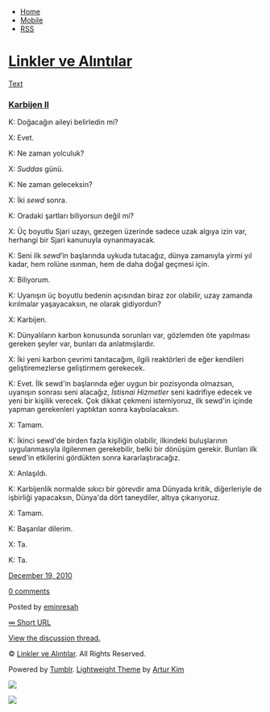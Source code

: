 -   [Home](/)
-   [Mobile](/mobile)
-   [RSS](http://eminresah.tumblr.com/rss)

[Linkler ve Alıntılar](/)
=========================

[Text](http://eminresah.tumblr.com/post/2375196436/karbijen-ii)

### [Karbijen II](http://eminresah.tumblr.com/post/2375196436/karbijen-ii)

K: Doğacağın aileyi belirledin mi?

X: Evet.

K: Ne zaman yolculuk?

X: *Suddas* günü.

K: Ne zaman geleceksin?

X: İki *sewd* sonra.

K: Oradaki şartları biliyorsun değil mi?

X: Üç boyutlu Sjari uzayı, gezegen üzerinde sadece uzak algıya izin var,
herhangi bir Sjari kanunuyla oynanmayacak.

K: Seni ilk *sewd*‘in başlarında uykuda tutacağız, dünya zamanıyla yirmi
yıl kadar, hem rolüne ısınman, hem de daha doğal geçmesi için.

X: Biliyorum.

K: Uyanışın üç boyutlu bedenin açısından biraz zor olabilir, uzay
zamanda kırılmalar yaşayacaksın, ne olarak gidiyordun?

X: Karbijen.

K: Dünyalıların karbon konusunda sorunları var, gözlemden öte yapılması
gereken şeyler var, bunları da anlatmışlardır.

X: İki yeni karbon çevrimi tanıtacağım, ilgili reaktörleri de eğer
kendileri geliştiremezlerse geliştirmem gerekecek.

K: Evet. İlk sewd'in başlarında eğer uygun bir pozisyonda olmazsan,
uyanışın sonrası seni alacağız, *İstisnai Hizmetler* seni kadrifiye
edecek ve yeni bir kişilik verecek. Çok dikkat çekmeni istemiyoruz, ilk
sewd'in içinde yapman gerekenleri yaptıktan sonra kaybolacaksın.

X: Tamam.

K: İkinci sewd'de birden fazla kişiliğin olabilir, ilkindeki
buluşlarının uygulanmasıyla ilgilenmen gerekebilir, belki bir dönüşüm
gerekir. Bunları ilk sewd'in etkilerini gördükten sonra
kararlaştıracağız.

X: Anlaşıldı.

K: Karbijenlik normalde sıkıcı bir görevdir ama Dünyada kritik,
diğerleriyle de işbirliği yapacaksın, Dünya'da dört taneydiler, altıya
çıkarıyoruz.

X: Tamam.

K: Başarılar dilerim.

X: Ta.

K: Ta.

[December 19,
2010](http://eminresah.tumblr.com/post/2375196436/karbijen-ii)

[0
comments](http://eminresah.tumblr.com/post/2375196436/karbijen-ii#disqus_thread)

Posted by [eminresah](http://eminresah.tumblr.com/)

[∞ Short URL](http://tmblr.co/ZWS1Oy2DafyK)

[View the discussion thread.](http://erblog.disqus.com/?url=ref)

© [Linkler ve Alıntılar](/). All Rights Reserved.

Powered by [Tumblr](http://tumblr.com). [Lightweight
Theme](http://www.tumblr.com/theme/10820) by [Artur
Kim](http://arturkim.com)

![](https://px.srvcs.tumblr.com/impixu?T=1434918845&J=eyJ0eXBlIjoidXJsIiwidXJsIjoiaHR0cDpcL1wvZW1pbnJlc2FoLnR1bWJsci5jb21cL3Bvc3RcLzIzNzUxOTY0MzZcL2thcmJpamVuLWlpIiwicmVxdHlwZSI6MCwicm91dGUiOiJcL3Bvc3RcLzppZFwvOnN1bW1hcnkiLCJub3NjcmlwdCI6MX0=&U=CFFHOHFKGI&K=18c003b8e0bfbe67190d0490d146bd3973798d1351c16c751752ca9b0517bec5&R=)

![](https://px.srvcs.tumblr.com/impixu?T=1434918845&J=eyJ0eXBlIjoicG9zdCIsInVybCI6Imh0dHA6XC9cL2VtaW5yZXNhaC50dW1ibHIuY29tXC9wb3N0XC8yMzc1MTk2NDM2XC9rYXJiaWplbi1paSIsInJlcXR5cGUiOjAsInJvdXRlIjoiXC9wb3N0XC86aWRcLzpzdW1tYXJ5IiwicG9zdHMiOlt7InBvc3RpZCI6IjIzNzUxOTY0MzYiLCJibG9naWQiOiIzNjQ4MDI4Iiwic291cmNlIjozM31dLCJub3NjcmlwdCI6MX0=&U=JGLHGHKEEE&K=414363c569b9cd165ead59ed3abbb62464fc0223d377c00a7041082566cdc53d&R=)


